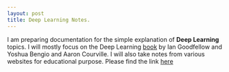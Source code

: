 ```yaml
---
layout: post
title: Deep Learning Notes.
---
```

I am preparing documentation for the simple explanation of **Deep Learning** topics. I will mostly focus on the Deep Learning [book](http://www.deeplearningbook.org/) by Ian Goodfellow and Yoshua Bengio and Aaron Courville. I will also take notes from various websites for educational purpose. Please find the link [here](https://indradeepmastan.github.io/mynotes/)
